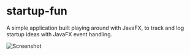 # startup-fun
A simple application built playing around with JavaFX, to track and log startup ideas with JavaFX event handling.



![Screenshot](/application-scrnshot.png)

